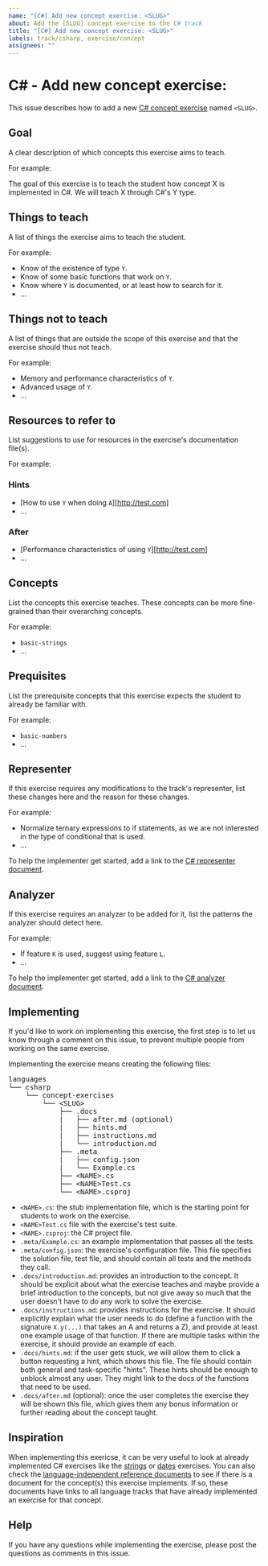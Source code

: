 ```yaml
---
name: "[C#] Add new concept exercise: <SLUG>"
about: Add the [SLUG] concept exercise to the C# track
title: "[C#] Add new concept exercise: <SLUG>"
labels: track/csharp, exercise/concept
assignees: ""
---
```


# C# - Add new concept exercise: <SLUG>

This issue describes how to add a new [C# concept exercise][docs-concept-exercises] named `<SLUG>`.

## Goal

A clear description of which concepts this exercise aims to teach.

For example:

The goal of this exercise is to teach the student how concept X is implemented in C#. We will teach X through C#'s Y type.

## Things to teach

A list of things the exercise aims to teach the student.

For example:

- Know of the existence of type `Y`.
- Know of some basic functions that work on `Y`.
- Know where `Y` is documented, or at least how to search for it.
- ...

## Things not to teach

A list of things that are outside the scope of this exercise and that the exercise should thus not teach.

For example:

- Memory and performance characteristics of `Y`.
- Advanced usage of `Y`.
- ...

## Resources to refer to

List suggestions to use for resources in the exercise's documentation file(s).

For example:

### Hints

- [How to use `Y` when doing `A`][http://test.com]
- ...

### After

- [Performance characteristics of using `Y`][http://test.com]
- ...

## Concepts

List the concepts this exercise teaches. These concepts can be more fine-grained than their overarching concepts.

For example:

- `basic-strings`
- ...

## Prequisites

List the prerequisite concepts that this exercise expects the student to already be familiar with.

For example:

- `basic-numbers`
- ...

## Representer

If this exercise requires any modifications to the track's representer, list these changes here and the reason for these changes.

For example:

- Normalize ternary expressions to if statements, as we are not interested in the type of conditional that is used.
- ...

To help the implementer get started, add a link to the [C# representer document][docs-representer].

## Analyzer

If this exercise requires an analyzer to be added for it, list the patterns the analyzer should detect here.

For example:

- If feature `K` is used, suggest using feature `L`.
- ...

To help the implementer get started, add a link to the [C# analyzer document][docs-analyzer].

## Implementing

If you'd like to work on implementing this exercise, the first step is to let us know through a comment on this issue, to prevent multiple people from working on the same exercise.

Implementing the exercise means creating the following files:

<pre>
languages
└── csharp
    └── concept-exercises
        └── &lt;SLUG&gt;
            ├── .docs
            |   ├── after.md (optional)
            |   ├── hints.md
            |   ├── instructions.md
            |   └── introduction.md
            ├── .meta
            |   ├── config.json
            |   └── Example.cs
            ├── &lt;NAME&gt;.cs
            ├── &lt;NAME&gt;Test.cs
            └── &lt;NAME&gt;.csproj
</pre>

- `<NAME>.cs`: the stub implementation file, which is the starting point for students to work on the exercise.
- `<NAME>Test.cs` file with the exercise's test suite.
- `<NAME>.csproj`: the C# project file.
- `.meta/Example.cs`: an example implementation that passes all the tests.
- `.meta/config.json`: the exercise's configuration file. This file specifies the solution file, test file, and should contain all tests and the methods they call.
- `.docs/introduction.md`: provides an introduction to the concept. It should be explicit about what the exercise teaches and maybe provide a brief introduction to the concepts, but not give away so much that the user doesn't have to do any work to solve the exercise.
- `.docs/instructions.md`: provides instructions for the exercise. It should explicitly explain what the user needs to do (define a function with the signature `X.y(...)` that takes an A and returns a Z), and provide at least one example usage of that function. If there are multiple tasks within the exercise, it should provide an example of each.
- `.docs/hints.md`: if the user gets stuck, we will allow them to click a button requesting a hint, which shows this file. The file should contain both general and task-specific "hints". These hints should be enough to unblock almost any user. They might link to the docs of the functions that need to be used.
- `.docs/after.md` (optional): once the user completes the exercise they will be shown this file, which gives them any bonus information or further reading about the concept taught.

## Inspiration

When implementing this exericse, it can be very useful to look at already implemented C# exercises like the [strings][exercises-concept-strings] or [dates][exercises-concept-dates] exercises. You can also check the [language-independent reference documents][general-reference] to see if there is a document for the concept(s) this exercise implements. If so, these documents have links to all language tracks that have already implemented an exercise for that concept.

## Help

If you have any questions while implementing the exercise, please post the questions as comments in this issue.

[exercises-concept-strings]: ./languages/csharp/concept-exercices/strings
[exercises-concept-dates]: ./languages/csharp/concept-exercices/dates
[docs-concept-exercises]: ./languages/csharp/docs/concept-exercises.md
[docs-analyzer]: ./languages/csharp/docs/analyzer.md
[docs-representer]: ./languages/csharp/docs/representer.md
[general-reference]: ./reference
